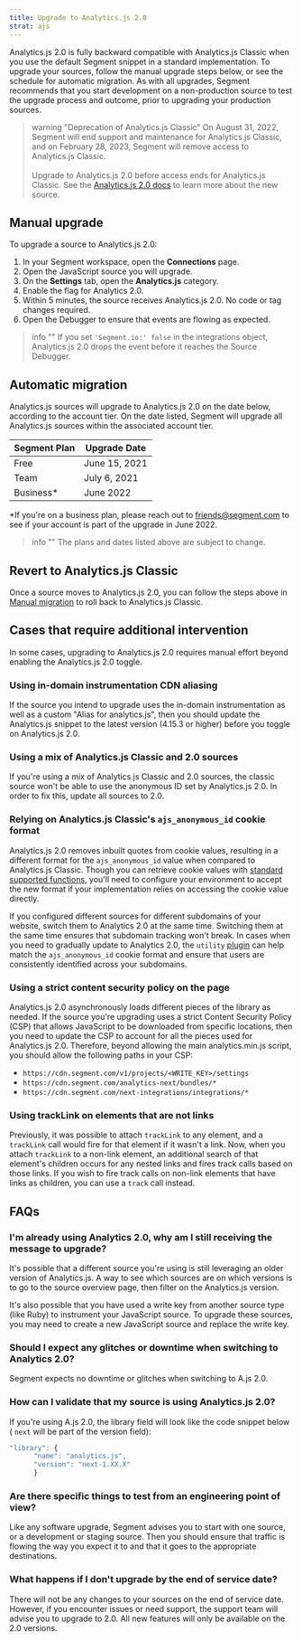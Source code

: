 ```yaml
---
title: Upgrade to Analytics.js 2.0
strat: ajs
---
```


Analytics.js 2.0 is fully backward compatible with Analytics.js Classic when you use the default Segment snippet in a standard implementation. To upgrade your sources, follow the manual upgrade steps below, or see the schedule for automatic migration. As with all upgrades, Segment recommends that you start development on a non-production source to test the upgrade process and outcome, prior to upgrading your production sources.

> warning "Deprecation of Analytics.js Classic"
> On August 31, 2022, Segment will end support and maintenance for Analytics.js Classic, and on February 28, 2023,  Segment will remove access to Analytics.js Classic.
> <br><br>Upgrade to Analytics.js 2.0 before access ends for Analytics.js Classic. See the [Analytics.js 2.0 docs](/docs/connections/sources/catalog/libraries/website/javascript/) to learn more about the new source.

## Manual upgrade

To upgrade a source to Analytics.js 2.0:

1. In your Segment workspace, open the **Connections** page.
2. Open the JavaScript source you will upgrade.
3. On the **Settings** tab, open the **Analytics.js** category.
4. Enable the flag for Analytics 2.0.
5. Within 5 minutes, the source receives Analytics.js 2.0. No code or tag changes required.
6. Open the Debugger to ensure that events are flowing as expected.

> info ""
> If you set `'Segment.io:' false` in the integrations object, Analytics.js 2.0 drops the event before it reaches the Source Debugger.

## Automatic migration

Analytics.js sources will upgrade to Analytics.js 2.0 on the date below, according to the account tier. On the date listed, Segment will upgrade all Analytics.js sources within the associated account tier.

| Segment Plan | Upgrade Date |
|--------------| -------------|
| Free         | June 15, 2021|
| Team         | July 6, 2021 |
| Business*    | June 2022    |

*If you're on a business plan, please reach out to [friends@segment.com](mailto:friends@segment.com) to see if your account is part of the upgrade in June 2022.

> info ""
> The plans and dates listed above are subject to change.

## Revert to Analytics.js Classic

Once a source moves to Analytics.js 2.0, you can follow the steps above in [Manual migration](#manual-migration) to roll back to Analytics.js Classic.

## Cases that require additional intervention

In some cases, upgrading to Analytics.js 2.0 requires manual effort beyond enabling the Analytics.js 2.0 toggle.

### Using in-domain instrumentation CDN aliasing

If the source you intend to upgrade uses the in-domain instrumentation as well as a custom "Alias for analytics.js", then you should update the Analytics.js snippet to the latest version (4.15.3 or higher) before you toggle on Analytics.js 2.0.

### Using a mix of Analytics.js Classic and 2.0 sources

If you're using a mix of Analytics.js Classic and 2.0 sources, the classic source won't be able to use the anonymous ID set by Analytics.js 2.0. In order to fix this, update all sources to 2.0.

### Relying on Analytics.js Classic's `ajs_anonymous_id` cookie format

Analytics.js 2.0 removes inbuilt quotes from cookie values, resulting in a different format for the `ajs_anonymous_id` value when compared to Analytics.js Classic.  Though you can retrieve cookie values with [standard supported functions](/docs/connections/sources/catalog/libraries/website/javascript/identity/#retrieve-the-anonymous-id), you'll need to configure your environment to accept the new format if your implementation relies on accessing the cookie value directly.

If you configured different sources for different subdomains of your website, switch them to Analytics 2.0 at the same time. Switching them at the same time ensures that subdomain tracking won't break. In cases when you need to gradually update to Analytics 2.0, the `utility` [plugin](/docs/connections/sources/catalog/libraries/website/javascript/#example-plugins) can help match the `ajs_anonymous_id` cookie format and ensure that users are consistently identified across your subdomains.

### Using a strict content security policy on the page

Analytics.js 2.0 asynchronously loads different pieces of the library as needed. If the source you're upgrading uses a strict Content Security Policy (CSP) that allows JavaScript to be downloaded from specific locations, then you need to update the CSP to account for all the pieces used for Analytics.js 2.0. Therefore, beyond allowing the main analytics.min.js script, you should allow the following paths in your CSP:
- `https://cdn.segment.com/v1/projects/<WRITE_KEY>/settings`
- `https://cdn.segment.com/analytics-next/bundles/*`
- `https://cdn.segment.com/next-integrations/integrations/*`

### Using trackLink on elements that are not links

Previously, it was possible to attach `trackLink` to any element, and a `trackLink` call would fire for that element if it wasn't a link. Now, when you attach `trackLink` to a non-link element, an additional search of that element's children occurs for any nested links and fires track calls based on those links. If you wish to fire track calls on non-link elements that have links as children, you can use a `track` call instead.

## FAQs

### I'm already using Analytics 2.0, why am I still receiving the message to upgrade?
It's possible that a different source you're using is still leveraging an older version of Analytics.js. A way to see which sources are on which versions is to go to the source overview page, then filter on the Analytics.js version.

It's also possible that you have used a write key from another source type (like Ruby) to instrument your JavaScript source. To upgrade these sources, you may need to create a new JavaScript source and replace the write key.

### Should I expect any glitches or downtime when switching to Analytics 2.0?
Segment expects no downtime or glitches when switching to A.js 2.0.

### How can I validate that my source is using Analytics.js 2.0?
If you're using A.js 2.0, the library field will look like the code snippet below ( `next`  will be part of the version field):

```js
"library": {
      "name": "analytics.js",
      "version": "next-1.XX.X"
      }
```

### Are there specific things to test from an engineering point of view?
Like any software upgrade, Segment advises you to start with one source, or a development or staging source. Then you should ensure that traffic is flowing the way you expect it to and that it goes to the appropriate destinations.

### What happens if I don't upgrade by the end of service date?
There will not be any changes to your sources on the end of service date. However, if you encounter issues or need support, the support team will advise you to upgrade to 2.0. All new features will only be available on the 2.0 versions.
